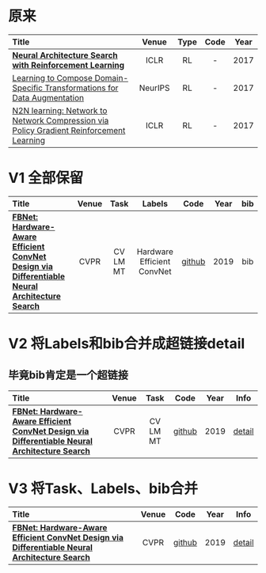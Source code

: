 

# 原来
| Title                                    |  Venue  |   Type    |                   Code                   | Year |
| :--------------------------------------- | :-----: | :-------: | :--------------------------------------: | :--: |
| [**Neural Architecture Search with Reinforcement Learning**](https://openreview.net/forum?id=r1Ue8Hcxg) |  ICLR   |    RL     |                    -                     | 2017 |
| [Learning to Compose Domain-Specific Transformations for Data Augmentation](http://papers.nips.cc/paper/6916-learning-to-compose-domain-specific-transformations-for-data-augmentation) | NeurIPS |    RL     |                    -                     | 2017 |
| [N2N learning: Network to Network Compression via Policy Gradient Reinforcement Learning](https://openreview.net/forum?id=B1hcZZ-AW) |  ICLR   |    RL     |                    -                     | 2017 |


# V1 全部保留
| Title                                    |  Venue  | Task | Labels | Code | Year | bib |
| :-------------------------------------- | :-----: | :--: | :--: | :----: | :--: | :--: |
| [**FBNet: Hardware-Aware Efficient ConvNet Design via Differentiable Neural Architecture Search**](https://ieeexplore.ieee.org/document/8953587/) |  CVPR   | CV<br>LM<br>MT | Hardware  Efficient  ConvNet |  [github](https://github.com/facebookresearch/mobile-vision) | 2019 | bib |


# V2 将Labels和bib合并成超链接detail
## 毕竟bib肯定是一个超链接
| Title                                    |  Venue  | Task | Code | Year | Info |
| :-------------------------------------- | :-----: | :--: | :--: | :----: | :--: |
| [**FBNet: Hardware-Aware Efficient ConvNet Design via Differentiable Neural Architecture Search**](https://ieeexplore.ieee.org/document/8953587/) |  CVPR   | CV  LM  MT |  [github](https://github.com/facebookresearch/mobile-vision) | 2019 | [detail](./info/Wu2019FBNet.md) |

# V3 将Task、Labels、bib合并
| Title                                    |  Venue  | Code | Year | Info |
| :-------------------------------------- | :-----: | :--: | :--: | :----: |
| [**FBNet: Hardware-Aware Efficient ConvNet Design via Differentiable Neural Architecture Search**](https://ieeexplore.ieee.org/document/8953587/) |  CVPR   |  [github](https://github.com/facebookresearch/mobile-vision) | 2019 | [detail]() |